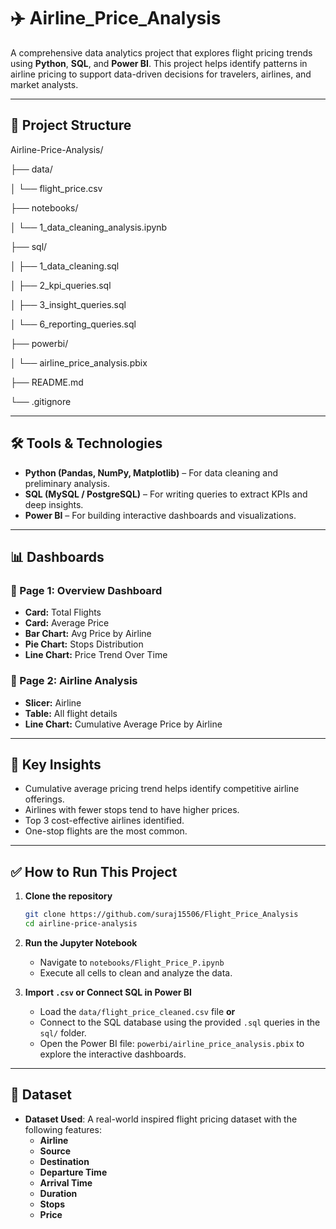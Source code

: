 
# ✈️ Airline_Price_Analysis

A comprehensive data analytics project that explores flight pricing trends using **Python**, **SQL**, and **Power BI**. This project helps identify patterns in airline pricing to support data-driven decisions for travelers, airlines, and market analysts.

---

## 📁 Project Structure

Airline-Price-Analysis/

├── data/

│  └── flight_price.csv

├── notebooks/

│  └── 1_data_cleaning_analysis.ipynb

├── sql/

│  ├── 1_data_cleaning.sql

│  ├── 2_kpi_queries.sql

│  ├── 3_insight_queries.sql

│  └── 6_reporting_queries.sql

├── powerbi/

│  └── airline_price_analysis.pbix

├── README.md

└── .gitignore


---

## 🛠️ Tools & Technologies

- **Python (Pandas, NumPy, Matplotlib)** – For data cleaning and preliminary analysis.
- **SQL (MySQL / PostgreSQL)** – For writing queries to extract KPIs and deep insights.
- **Power BI** – For building interactive dashboards and visualizations.

---

## 📊 Dashboards

### 🔹 Page 1: Overview Dashboard
- **Card:** Total Flights
- **Card:** Average Price
- **Bar Chart:** Avg Price by Airline
- **Pie Chart:** Stops Distribution
- **Line Chart:** Price Trend Over Time

### 🔹 Page 2: Airline Analysis
- **Slicer:** Airline
- **Table:** All flight details
- **Line Chart:** Cumulative Average Price by Airline

---

## 📌 Key Insights

- Cumulative average pricing trend helps identify competitive airline offerings.
- Airlines with fewer stops tend to have higher prices.
- Top 3 cost-effective airlines identified.
- One-stop flights are the most common.

---

## ✅ How to Run This Project

1. **Clone the repository**
   ```bash
   git clone https://github.com/suraj15506/Flight_Price_Analysis
   cd airline-price-analysis
2. **Run the Jupyter Notebook**
   - Navigate to `notebooks/Flight_Price_P.ipynb`
   - Execute all cells to clean and analyze the data.

3. **Import `.csv` or Connect SQL in Power BI**
   - Load the `data/flight_price_cleaned.csv` file **or**
   - Connect to the SQL database using the provided `.sql` queries in the `sql/` folder.
   - Open the Power BI file: `powerbi/airline_price_analysis.pbix` to explore the interactive dashboards.

---

## 📂 Dataset

- **Dataset Used**: A real-world inspired flight pricing dataset with the following features:
  - **Airline**
  - **Source**
  - **Destination**
  - **Departure Time**
  - **Arrival Time**
  - **Duration**
  - **Stops**
  - **Price**

